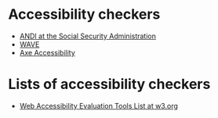 # Accessibility checkers

- [ANDI at the Social Security Administration](https://www.ssa.gov/accessibility/andi/help/install.html)
- [WAVE](https://wave.webaim.org/)
- [Axe Accessibility](https://marketplace.visualstudio.com/items?itemName=deque-systems.vscode-axe-linter)

# Lists of accessibility checkers

- [Web Accessibility Evaluation Tools List at w3.org](https://www.w3.org/WAI/test-evaluate/tools/list/)

